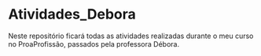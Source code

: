 # Atividades_Debora
Neste repositório ficará todas as atividades realizadas durante o meu curso no ProaProfissão, passados pela professora Débora.
